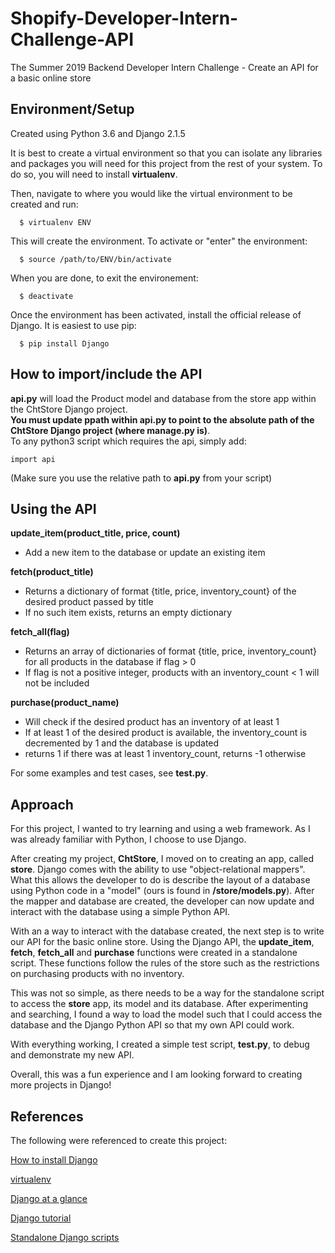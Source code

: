 # Shopify-Developer-Intern-Challenge-API
The Summer 2019 Backend Developer Intern Challenge - Create an API for a basic online store

## Environment/Setup
  Created using Python 3.6 and Django 2.1.5
  
  It is best to create a virtual environment so that you can isolate any libraries and packages you will need for this project from the rest of your system.  To do so, you will need to install **virtualenv**.
  
  Then, navigate to where you would like the virtual environment to be created and run:
  
      $ virtualenv ENV    
      
  This will create the environment.  To activate or "enter" the environment:
  
      $ source /path/to/ENV/bin/activate
  
  When you are done, to exit the environement:
  
      $ deactivate
  
  Once the environment has been activated, install the official release of Django. It is easiest to use pip:
  
      $ pip install Django
  
## How to import/include the API
   **api.py** will load the Product model and database from the store app within the ChtStore Django project.    
   **You must update ppath within api.py to point to the absolute path of the ChtStore Django project (where manage.py is)**.  
   To any python3 script which requires the api, simply add:
 
    import api
  
   (Make sure you use the relative path to **api.py** from your script)
  

## Using the API

  **update_item(product_title, price, count)**
  
   - Add a new item to the database or update an existing item
    
  **fetch(product_title)**
    
   - Returns a dictionary of format {title, price, inventory_count} of the desired product passed by title
   - If no such item exists, returns an empty dictionary
    
  **fetch_all(flag)**
    
   - Returns an array of dictionaries of format {title, price, inventory_count} for all products in the database if flag > 0
   - If flag is not a positive integer, products with an inventory_count < 1 will not be included
    
  **purchase(product_name)**
    
   - Will check if the desired product has an inventory of at least 1
   - If at least 1 of the desired product is available, the inventory_count is decremented by 1 and the database is updated
   - returns 1 if there was at least 1 inventory_count, returns -1 otherwise
   
   For some examples and test cases, see **test.py**.
 
## Approach 
For this project, I wanted to try learning and using a web framework.  As I was already familiar with Python, I choose to use Django.  

After creating my project, **ChtStore**, I moved on to creating an app, called **store**.  Django comes with the ability to use "object-relational mappers".  What this allows the developer to do is describe the layout of a database using Python code in a "model" (ours is found in **/store/models.py**).  After the mapper and database are created, the developer can now update and interact with the database using a simple Python API.  

With an a way to interact with the database created, the next step is to write our API for the basic online store.  Using the Django API, the **update_item**, **fetch**, **fetch_all** and **purchase** functions were created in a standalone script.  These functions follow the rules of the store such as the restrictions on purchasing products with no inventory.

This was not so simple, as there needs to be a way for the standalone script to access the **store** app, its model and its database.  After experimenting and searching, I found a way to load the model such that I could access the database and the Django Python API so that my own API could work.

With everything working, I created a simple test script, **test.py**, to debug and demonstrate my new API.

Overall, this was a fun experience and I am looking forward to creating more projects in Django!

## References
The following were referenced to create this project:

  [How to install Django](https://docs.djangoproject.com/en/2.1/topics/install/)
  
  [virtualenv](https://virtualenv.pypa.io/en/latest/)
  
  [Django at a glance](https://docs.djangoproject.com/en/2.1/intro/overview/)
  
  [Django tutorial](https://docs.djangoproject.com/en/2.1/intro/tutorial01/)
  
  [Standalone Django scripts](https://www.stavros.io/posts/standalone-django-scripts-definitive-guide/)
